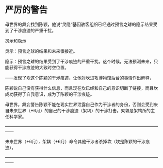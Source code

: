 # 严厉的警告

母世界的舞妄找到陈颖，他说“灵隐“基因骇客组织已经通过预言之球的隐示结果受到了干涉痕迹的严重干扰。

灵示和隐示 

灵示：预言之球的结果和未来很接近。 

隐示：预言之球的结果受到了干涉痕迹的严重干扰。这个时候，无法预测未来，只能获得干涉痕迹的大致时空位置。

——发现了坎这个陈颖的干涉痕迹，让他对坎进攻博物馆后台的事情作出解释，

陈颖说自己没有获得什么信息，而且现在坎已经和自己的意识切断了链接，而且坎成功获得了自我意识，成为了陈颖的干涉痕迹。

母世界，舞妄警告陈颖不能在现实世界泄露自己作为干涉者的身份，否则会受到来自未来世界（+6月）的自己的干涉痕迹（架耦）的干涉打击。架耦是架构所的主任科学家。

——————————————————————————————————————

未来世界（+6月），架耦（+6月）命令其他干涉者杀掉坎（坎是陈颖的干涉痕迹），

——————————————————————————————————————



